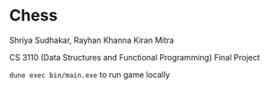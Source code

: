 # Chess
Shriya Sudhakar, Rayhan Khanna Kiran Mitra

CS 3110 (Data Structures and Functional Programming) Final Project

```dune exec bin/main.exe``` to run game locally
